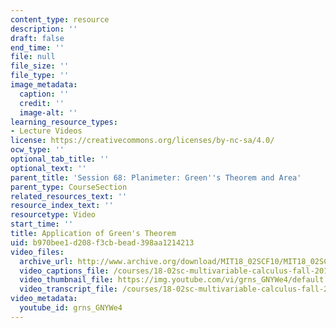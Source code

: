 ```yaml
---
content_type: resource
description: ''
draft: false
end_time: ''
file: null
file_size: ''
file_type: ''
image_metadata:
  caption: ''
  credit: ''
  image-alt: ''
learning_resource_types:
- Lecture Videos
license: https://creativecommons.org/licenses/by-nc-sa/4.0/
ocw_type: ''
optional_tab_title: ''
optional_text: ''
parent_title: 'Session 68: Planimeter: Green''s Theorem and Area'
parent_type: CourseSection
related_resources_text: ''
resource_index_text: ''
resourcetype: Video
start_time: ''
title: Application of Green's Theorem
uid: b970bee1-d208-f3cb-bead-398aa1214213
video_files:
  archive_url: http://www.archive.org/download/MIT18_02SCF10/MIT18_02SCF10Rec_46_300k.mp4
  video_captions_file: /courses/18-02sc-multivariable-calculus-fall-2010/5805e234d1c15e9baede51109ecea882_grns_GNYWe4.vtt
  video_thumbnail_file: https://img.youtube.com/vi/grns_GNYWe4/default.jpg
  video_transcript_file: /courses/18-02sc-multivariable-calculus-fall-2010/9722991405fb913efcdd7efdcaeb5ca5_grns_GNYWe4.pdf
video_metadata:
  youtube_id: grns_GNYWe4
---
```

